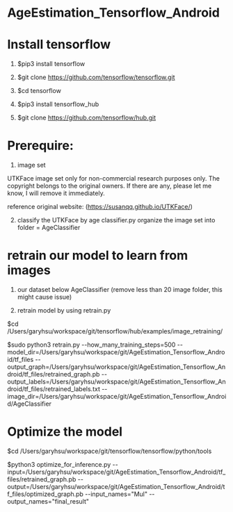 # AgeEstimation_Tensorflow_Android

# Install tensorflow

1. $pip3 install tensorflow

2. $git clone https://github.com/tensorflow/tensorflow.git

3. $cd tensorflow

4. $pip3 install tensorflow_hub

5. $git clone https://github.com/tensorflow/hub.git

# Prerequire: 
1. image set

UTKFace image set only for non-commercial research purposes only. The copyright belongs to the original owners. If there are any, please let me know, I will remove it immediately.

reference original website: (https://susanqq.github.io/UTKFace/) 

2. classify the UTKFace by age 
classifier.py organize the image set into folder = AgeClassifier 

# retrain our model to learn from images
1. our dataset below AgeClassifier (remove less than 20 image folder, this might cause issue)

2. retrain model by using retrain.py

$cd /Users/garyhsu/workspace/git/tensorflow/hub/examples/image_retraining/

$sudo python3 retrain.py --how_many_training_steps=500 --model_dir=/Users/garyhsu/workspace/git/AgeEstimation_Tensorflow_Android/tf_files --output_graph=/Users/garyhsu/workspace/git/AgeEstimation_Tensorflow_Android/tf_files/retrained_graph.pb --output_labels=/Users/garyhsu/workspace/git/AgeEstimation_Tensorflow_Android/tf_files/retrained_labels.txt --image_dir=/Users/garyhsu/workspace/git/AgeEstimation_Tensorflow_Android/AgeClassifier

# Optimize the model

$cd /Users/garyhsu/workspace/git/tensorflow/tensorflow/python/tools

$python3 optimize_for_inference.py --input=/Users/garyhsu/workspace/git/AgeEstimation_Tensorflow_Android/tf_files/retrained_graph.pb --output=/Users/garyhsu/workspace/git/AgeEstimation_Tensorflow_Android/tf_files/optimized_graph.pb --input_names="Mul" --output_names="final_result"
